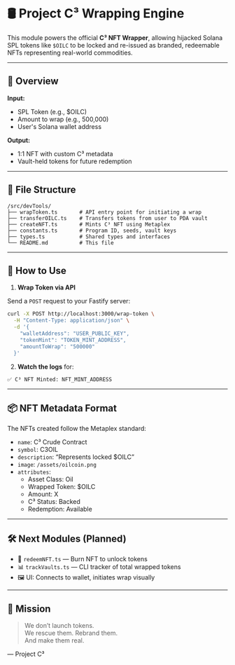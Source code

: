 # 🛢️ Project C³ Wrapping Engine

This module powers the official **C³ NFT Wrapper**, allowing hijacked Solana SPL tokens like `$OILC` to be locked and re-issued as branded, redeemable NFTs representing real-world commodities.

---

## 🔧 Overview

**Input:**  
- SPL Token (e.g., $OILC)  
- Amount to wrap (e.g., 500,000)  
- User's Solana wallet address

**Output:**  
- 1:1 NFT with custom C³ metadata  
- Vault-held tokens for future redemption

---

## 🧱 File Structure

```
/src/devTools/
├── wrapToken.ts       # API entry point for initiating a wrap
├── transferOILC.ts    # Transfers tokens from user to PDA vault
├── createNFT.ts       # Mints C³ NFT using Metaplex
├── constants.ts       # Program ID, seeds, vault keys
├── types.ts           # Shared types and interfaces
└── README.md          # This file
```

---

## 🧪 How to Use

1. **Wrap Token via API**

Send a `POST` request to your Fastify server:

```bash
curl -X POST http://localhost:3000/wrap-token \
  -H "Content-Type: application/json" \
  -d '{
    "walletAddress": "USER_PUBLIC_KEY",
    "tokenMint": "TOKEN_MINT_ADDRESS",
    "amountToWrap": "500000"
  }'
```

2. **Watch the logs** for:

```
✅ C³ NFT Minted: NFT_MINT_ADDRESS
```

---

## 📦 NFT Metadata Format

The NFTs created follow the Metaplex standard:

- `name`: C³ Crude Contract
- `symbol`: C3OIL
- `description`: “Represents locked $OILC”
- `image`: `/assets/oilcoin.png`
- `attributes`:  
  - Asset Class: Oil  
  - Wrapped Token: $OILC  
  - Amount: X  
  - C³ Status: Backed  
  - Redemption: Available

---

## 🛠️ Next Modules (Planned)

- 🔄 `redeemNFT.ts` — Burn NFT to unlock tokens
- 📊 `trackVaults.ts` — CLI tracker of total wrapped tokens
- 🖼️ UI: Connects to wallet, initiates wrap visually

---

## 🧠 Mission

> We don’t launch tokens.  
> We rescue them. Rebrand them.  
> And make them real.  

— Project C³
